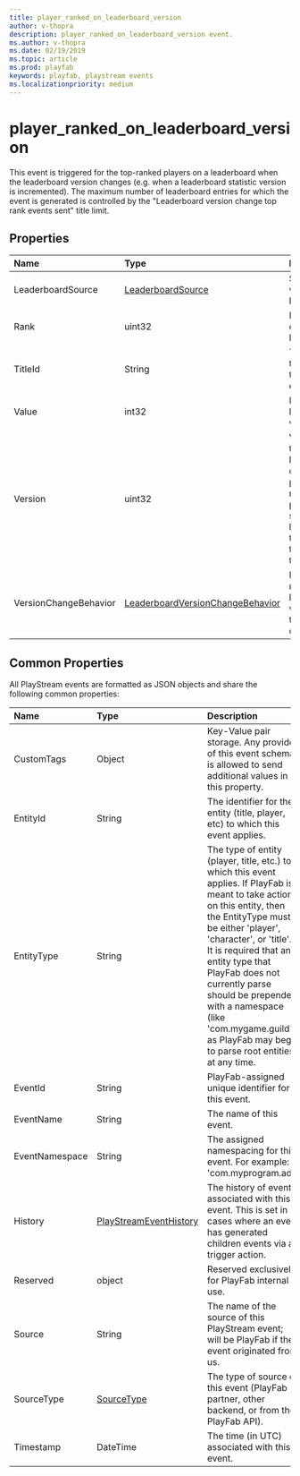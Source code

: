 ```yaml
---
title: player_ranked_on_leaderboard_version
author: v-thopra
description: player_ranked_on_leaderboard_version event.
ms.author: v-thopra
ms.date: 02/19/2019
ms.topic: article
ms.prod: playfab
keywords: playfab, playstream events
ms.localizationpriority: medium
---
```


# player_ranked_on_leaderboard_version

This event is triggered for the top-ranked players on a leaderboard when the leaderboard version changes (e.g. when a leaderboard statistic version is incremented). The maximum number of leaderboard entries for which the event is generated is controlled by the "Leaderboard version change top rank events sent" title limit.

## Properties

|Name|Type|Description|
| :--------------------|:-------------------|:----------------------|
|LeaderboardSource|[LeaderboardSource](data-types/leaderboardsource.md)|Source of the values for the leaderboard.|
|Rank|uint32|Player's rank on the leaderboard.|
|TitleId|String|The ID of the title to which this player event applies.|
|Value|int32|Player's leaderboard value.|
|Version|uint32|Version of the leaderboard on which the player is ranked. For player statistic leaderboards, this matches the version of the statistic.|
|VersionChangeBehavior|[LeaderboardVersionChangeBehavior](data-types/leaderboardversionchangebehavior.md)|Behavior with respect to the leaderboard values when the version changed.|

## Common Properties

All PlayStream events are formatted as JSON objects and share the following common properties:

|Name|Type|Description|
| :--------------------|:-------------------|:----------------------|
|CustomTags|Object|Key-Value pair storage. Any provider of this event schema is allowed to send additional values in this property.|
|EntityId|String|The identifier for the entity (title, player, etc) to which this event applies.|
|EntityType|String|The type of entity (player, title, etc.) to which this event applies. If PlayFab is meant to take action on this entity, then the EntityType must be either 'player', 'character', or 'title'. It is required that any entity type that PlayFab does not currently parse should be prepended with a namespace (like 'com.mygame.guild') as PlayFab may begin to parse root entities at any time.|
|EventId|String|PlayFab-assigned unique identifier for this event.|
|EventName|String|The name of this event.|
|EventNamespace|String|The assigned namespacing for this event. For example: 'com.myprogram.ads'|
|History|[PlayStreamEventHistory](data-types/playstreameventhistory.md)|The history of events associated with this event. This is set in cases where an event has generated children events via a trigger action.|
|Reserved|object|Reserved exclusively for PlayFab internal use.|
|Source|String|The name of the source of this PlayStream event; will be PlayFab if the event originated from us.|
|SourceType|[SourceType](data-types/sourcetype.md)|The type of source of this event (PlayFab partner, other backend, or from the PlayFab API).|
|Timestamp|DateTime|The time (in UTC) associated with this event.|